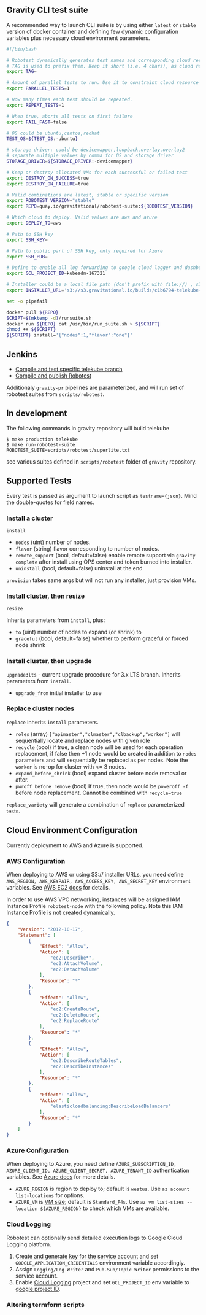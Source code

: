## Gravity CLI test suite

A recommended way to launch CLI suite is by using either `latest` or `stable` version of docker container 
and defining few dynamic configuration variables plus necessary cloud environment parameters. 

```bash
#!/bin/bash

# Robotest dynamically generates test names and corresponding cloud resource groups 
# TAG is used to prefix them. Keep it short (i.e. 4 chars), as cloud resource groups have length limits
export TAG=

# Amount of parallel tests to run. Use it to constraint cloud resource usage to avoid hitting quota.
export PARALLEL_TESTS=1

# How many times each test should be repeated. 
export REPEAT_TESTS=1

# When true, aborts all tests on first failure
export FAIL_FAST=false 

# OS could be ubuntu,centos,redhat 
TEST_OS=${TEST_OS:-ubuntu}

# storage driver: could be devicemapper,loopback,overlay,overlay2 
# separate multiple values by comma for OS and storage driver
STORAGE_DRIVER=${STORAGE_DRIVER:-devicemapper}

# Keep or destroy allocated VMs for each successful or failed test
export DESTROY_ON_SUCCESS=true
export DESTROY_ON_FAILURE=true

# Valid combinations are latest, stable or specific version 
export ROBOTEST_VERSION="stable"
export REPO=quay.io/gravitational/robotest-suite:${ROBOTEST_VERSION}

# Which cloud to deploy. Valid values are aws and azure
export DEPLOY_TO=aws

# Path to SSH key 
export SSH_KEY=

# Path to public part of SSH key, only required for Azure
export SSH_PUB=

# Define to enable all log forwarding to google cloud logger and dashboard
export GCL_PROJECT_ID=kubeadm-167321

# Installer could be a local file path (don't prefix with file://) , s3:// or http(s):// URL
export INSTALLER_URL='s3://s3.gravitational.io/builds/c1b6794-telekube-3.56.4-installer.tar'

set -o pipefail

docker pull ${REPO}
SCRIPT=$(mktemp -d)/runsuite.sh
docker run ${REPO} cat /usr/bin/run_suite.sh > ${SCRIPT}
chmod +x ${SCRIPT}
${SCRIPT} install='{"nodes":1,"flavor":"one"}'

```

## Jenkins

* [Compile and test specific telekube branch](https://jenkins.gravitational.io/view/robotest/job/robotest-run/)
* [Compile and publish Robotest](https://jenkins.gravitational.io/view/robotest/job/Robotest-publish/)

Additionaly `gravity-pr` pipelines are parameterized, and will run set of robotest suites from `scripts/robotest`.

## In development

The following commands in gravity repository will build telekube
```
$ make production telekube
$ make run-robotest-suite ROBOTEST_SUITE=scripts/robotest/superlite.txt
```

see various suites defined in `scripts/robotest` folder of `gravity` repository.

## Supported Tests
Every test is passed as argument to launch script as `testname={json}`. Mind the double-quotes for field names.

### Install a cluster

`install`

* `nodes` (uint) number of nodes.
* `flavor` (string) flavor corresponding to number of nodes.
* `remote_support` (bool, default=false) enable remote support via `gravity complete` after install using OPS center and token burned into installer.
* `uninstall` (bool, default=false) uninstall at the end

`provision` takes same args but will not run any installer, just provision VMs. 

### Install cluster, then resize

`resize` 

Inherits parameters from `install`, plus:

* `to` (uint) number of nodes to expand (or shrink) to
* `graceful` (bool, default=false) whether to perform graceful or forced node shrink

### Install cluster, then upgrade

`upgrade3lts` - current upgrade procedure for 3.x LTS branch. Inherits parameters from `install`. 

* `upgrade_from` initial installer to use

### Replace cluster nodes

`replace` inherits `install` parameters. 

* `roles` (array) `["apimaster","clmaster","clbackup","worker"]` will sequentially locate and replace nodes with given role
* `recycle` (bool) if true, a clean node will be used for each operation replacement, if false then +1 node would be created in addition to `nodes` parameters and will sequentially be replaced as per nodes. Note the `worker` is no-op for cluster with <= 3 nodes.
* `expand_before_shrink` (bool) expand cluster before node removal or after. 
* `pwroff_before_remove` (bool) if true, then node would be `poweroff -f` before node replacement. Cannot be combined with `recycle=true`

`replace_variety` will generate a combination of `replace` parameterized tests.

## Cloud Environment Configuration

Currently deployment to AWS and Azure is supported. 

### AWS Configuration

When deploying to AWS or using S3:// installer URLs, you need define `AWS_REGION, AWS_KEYPAIR, AWS_ACCESS_KEY, AWS_SECRET_KEY` environment variables. See [AWS EC2 docs](http://docs.aws.amazon.com/general/latest/gr/managing-aws-access-keys.html) for details.

In order to use AWS VPC networking, instances will be assigned IAM Instance Profile `robotest-node` with the following policy. Note this IAM Instance Profile is not created dynamically.

```json
{
    "Version": "2012-10-17",
    "Statement": [
        {
            "Effect": "Allow",
            "Action": [
                "ec2:Describe*",
                "ec2:AttachVolume",
                "ec2:DetachVolume"
            ],
            "Resource": "*"
        },
        {
            "Effect": "Allow",
            "Action": [
                "ec2:CreateRoute",
                "ec2:DeleteRoute",
                "ec2:ReplaceRoute"
            ],
            "Resource": "*"
        },
        {
            "Effect": "Allow",
            "Action": [
                "ec2:DescribeRouteTables",
                "ec2:DescribeInstances"
            ],
            "Resource": "*"
        },
        {
            "Effect": "Allow",
            "Action": [
                "elasticloadbalancing:DescribeLoadBalancers"
            ],
            "Resource": "*"
        }
    ]
}
```

### Azure Configuration
When deploying to Azure, you need define `AZURE_SUBSCRIPTION_ID, AZURE_CLIENT_ID, AZURE_CLIENT_SECRET, AZURE_TENANT_ID` authentication variables. See [Azure docs](https://docs.microsoft.com/en-us/azure/azure-resource-manager/resource-group-create-service-principal-portal) for more details. 

* `AZURE_REGION` is region to deploy to; default is `westus`. Use `az account list-locations` for options.
* `AZURE_VM` is [VM size](https://docs.microsoft.com/en-us/azure/virtual-machines/linux/sizes); default is `Standard_F4s`. Use `az vm list-sizes --location ${AZURE_REGION}` to check which VMs are available.

### Cloud Logging
Robotest can optionally send detailed execution logs to Google Cloud Logging platform.

1. [Create and generate key for the service account](https://cloud.google.com/docs/authentication/getting-started) and set `GOOGLE_APPLICATION_CREDENTIALS` environment variable accordingly.
2. Assign `Logging/Log Writer` and `Pub-Sub/Topic Writer` permissions to the service account.
3. Enable [Cloud Logging](https://console.cloud.google.com/logs/viewer) project and set `GCL_PROJECT_ID` env variable to [google project ID](https://console.cloud.google.com/iam-admin/settings/project).

### Altering terraform scripts
